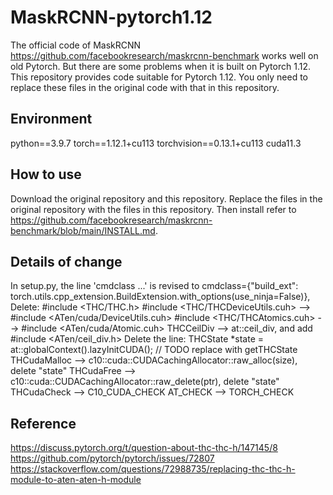 # MaskRCNN-pytorch1.12
The official code of MaskRCNN https://github.com/facebookresearch/maskrcnn-benchmark works well on old Pytorch. But there are some problems when it is built on Pytorch 1.12. This repository provides code suitable for Pytorch 1.12. You only need to replace these files in the original code with that in this repository.

## Environment
python==3.9.7
torch==1.12.1+cu113
torchvision==0.13.1+cu113
cuda11.3

## How to use
Download the original repository and this repository.
Replace the files in the original repository with the files in this repository.
Then install refer to https://github.com/facebookresearch/maskrcnn-benchmark/blob/main/INSTALL.md.


## Details of change
In setup.py, the line 'cmdclass ...' is revised to cmdclass={"build_ext": torch.utils.cpp_extension.BuildExtension.with_options(use_ninja=False)},
Delete: #include <THC/THC.h>
#include <THC/THCDeviceUtils.cuh> --> #include <ATen/cuda/DeviceUtils.cuh>
#include <THC/THCAtomics.cuh> --> #include <ATen/cuda/Atomic.cuh>
THCCeilDiv --> at::ceil_div, and add #include <ATen/ceil_div.h>
Delete the line: THCState *state = at::globalContext().lazyInitCUDA(); // TODO replace with getTHCState
THCudaMalloc --> c10::cuda::CUDACachingAllocator::raw_alloc(size), delete "state"
THCudaFree --> c10::cuda::CUDACachingAllocator::raw_delete(ptr), delete "state"
THCudaCheck --> C10_CUDA_CHECK
AT_CHECK --> TORCH_CHECK

## Reference
https://discuss.pytorch.org/t/question-about-thc-thc-h/147145/8
https://github.com/pytorch/pytorch/issues/72807
https://stackoverflow.com/questions/72988735/replacing-thc-thc-h-module-to-aten-aten-h-module


